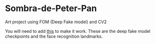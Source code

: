 # Sombra-de-Peter-Pan
Art project using FOM (Deep Fake model) and CV2 


<a href="https://youtu.be/kFid6i3Vb0Q" target="_blank"></a>

You will need to add [this](https://drive.google.com/drive/folders/1e3GL02P0fhhYRkUapLS2QatO36upbtik?usp=sharing) to make it work. These are the deep fake model checkpoints and the face recognition landmarks.
